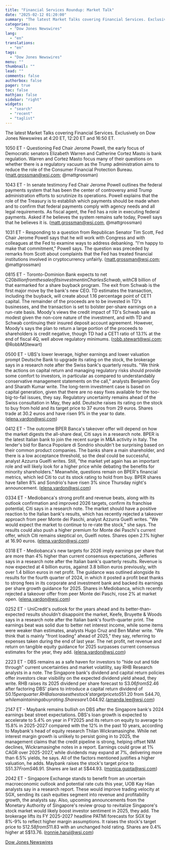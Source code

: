 ```yaml
---
title: "Financial Services Roundup: Market Talk"
date: "2025-02-12 01:20:00"
summary: "The latest Market Talks covering Financial Services. Exclusively on Dow Jones Newswires at 4:20 ET, 12:20 ET and 16:50 ET.1050 ET - Questioning Fed Chair Jerome Powell, the early focus of Democratic senators Elizabeth Warren and Catherine Cortez Masto is bank regulation. Warren and Cortez Masto focus many of their..."
categories:
  - "Dow Jones Newswires"
lang:
  - "en"
translations:
  - "en"
tags:
  - "Dow Jones Newswires"
menu: ""
thumbnail: ""
lead: ""
comments: false
authorbox: false
pager: true
toc: false
mathjax: false
sidebar: "right"
widgets:
  - "search"
  - "recent"
  - "taglist"
---
```


The latest Market Talks covering Financial Services. Exclusively on Dow Jones Newswires at 4:20 ET, 12:20 ET and 16:50 ET.

1050 ET - Questioning Fed Chair Jerome Powell, the early focus of Democratic senators Elizabeth Warren and Catherine Cortez Masto is bank regulation. Warren and Cortez Masto focus many of their questions on whether there is a regulatory vacuum as the Trump administration aims to reduce the role of the Consumer Financial Protection Bureau. (matt.grossman@wsj.com; @mattgrossman)

1043 ET - In senate testimony Fed Chair Jerome Powell outlines the federal payments system that has been the center of controversy amid Trump administration efforts to scrutinize its operations. Powell explains that the role of the Treasury is to establish which payments should be made when and to confirm that federal payments comply with agency needs and all legal requirements. As fiscal agent, the Fed has a role in executing federal payments. Asked if he believes the system remains safe today, Powell says that he believes it is. (matt.grossman@wsj.com, @mattgrossman)

1031 ET - Responding to a question from Republican Senator Tim Scott, Fed Chair Jerome Powell says that he will work with Congress and with colleagues at the Fed to examine ways to address debanking. "I'm happy to make that commitment," Powell says. The question was preceded by remarks from Scott about complaints that the Fed has treated financial institutions involved in cryptocurrency unfairly. (matt.grossman@wsj.com; @mattgrossman)

0815 ET - Toronto-Dominion Bank expects to net C$20 billion from the sale of its investment in Charles Schwab, with C$8 billion of that earmarked for a share buyback program. The exit from Schwab is the first major move by the bank's new CEO. TD estimates the transaction, including the buyback, will create about 1.16 percentage point of CET1 capital. The remainder of the proceeds are to be invested in TD's businesses, and the transaction is set to bolster per-share earnings on a run-rate basis. Moody's views the credit impact of TD's Schwab sale as modest given the non-core nature of the investment, and with TD and Schwab continuing their insured deposit account agreement. However, Moody's says the plan to return a large portion of the proceeds to shareholders is credit negative, though TD had a CET1 ratio of 13.1% at the end of fiscal 4Q, well above regulatory minimums. (robb.stewart@wsj.com; @RobbMStewart)

0500 ET - UBS's lower leverage, higher earnings and lower valuation prompt Deutsche Bank to upgrade its rating on the stock, the brokerage says in a research note after the Swiss bank's quarterly results. "We think the actions on capital return and managing regulatory risks should provide some comfort to investors, in particular as compared to understandably conservative management statements on the call," analysts Benjamin Goy and Sharath Kumar write. The long-term investment case is based on capital generation, given that there are no easy fixes available for the too-big-to-fail issues, they say. Regulatory uncertainty remains ahead of the Swiss consultation in May, they add. Deutsche raises its rating on the stock to buy from hold and its target price to 37 euros from 29 euros. Shares trade at 30.2 euros and have risen 9% in the year to date. (elena.vardon@wsj.com)

0412 ET - The outcome BPER Banca's takeover offer will depend on how the market digests the all-share deal, Citi says in a research note. BPER is the latest Italian bank to join the recent surge in M&A activity in Italy. The lender's bid for Banca Popolare di Sondrio shouldn't be surprising based on their common product companies. The banks share a main shareholder, and there is a low acceptance threshold, so the deal could be successful, analyst Azzurra Guelfi writes. Still, "the market yet again has an important role and will likely look for a higher price while debating the benefits for minority shareholders." Meanwhile, questions remain on BPER's financial metrics, which led Citi to cut its stock rating to hold from buy. BPER shares have fallen 8% and Sondrio's have risen 3% since Thursday night's announcement. (elena.vardon@wsj.com)

0334 ET - Mediobanca's strong profit and revenue beats, along with its outlook confirmation and improved 2026 targets, confirm its franchise potential, Citi says in a research note. The market should have a positive reaction to the Italian bank's results, which has recently rejected a takeover approach from peer Monte dei Paschi, analyst Azzurra Guelfi writes. "We would expect the market to continue to re-rate the stock," she says. The results could also push a higher premium for Monte dei Paschi's current offer, which Citi remains skeptical on, Guelfi notes. Shares open 2.1% higher at 16.90 euros. (elena.vardon@wsj.com)

0318 ET - Mediobanca's new targets for 2026 imply earnings per share that are more than 4% higher than current consensus expectations, Jefferies says in a research note after the Italian bank's quarterly results. Revenue is now expected at 4 billion euros, against 3.8 billion euros previously, with over 1.4 billion euros in net profit. The guidance was outlined alongside its results for the fourth quarter of 2024, in which it posted a profit beat thanks to strong fees in its corporate and investment bank and backed its earnings per share growth guidance for 2025. Shares in Mediobanca, which recently rejected a takeover offer from peer Monte dei Paschi, rose 2% at market open. (elena.vardon@wsj.com)

0252 ET - UniCredit's outlook for the years ahead and its better-than-expected results shouldn't disappoint the market, Keefe, Bruyette & Woods says in a research note after the Italian bank's fourth-quarter print. The earnings beat was solid due to better net interest income, while some items were weaker than estimates, analysts Hugo Cruz and Ben Maher write. "We think that is mainly "front loading" ahead of 2025," they say, referring to expenses taken during the end of last year. The net profit, net revenue and return on tangible equity guidance for 2025 surpasses current consensus estimates for the year, they add. (elena.vardon@wsj.com)

2223 ET - DBS remains as a safe haven for investors to "hide out and tide through" current uncertainties and market volatility, say RHB Research analysts in a note. The Singapore bank's dividend and capital return policies offer investors clear visibility on the expected dividend yield ahead, they write. RHB raises its 2025 dividend per share forecast to S$3.06 from S$2.46 after factoring DBS' plans to introduce a capital return dividend of S$0.15 per quarter. RHB also raises the stock's target price to S$51.20 from S$44.70, while maintaining a buy rating. Shares are 1.0% lower at S$44.92.(amanda.lee@wsj.com)

2147 ET - Maybank remains bullish on DBS after the Singapore bank's 2024 earnings beat street expectations. DBS's loan growth is expected to accelerate to 5.4% on year in FY2025 and its return on equity to average to 15.8% in 2025-2027 compared with the 12% in the past 10 years, according to Maybank's head of equity research Thilan Wickramasinghe. While net interest margin growth is unlikely to persist going in to 2025, the management claims that the credit pipeline is strong, helping offset NIM declines, Wickramasinghe notes in a report. Earnings could grow at 1% CAGR over 2025-2027, while dividends may expand at 7%, delivering more than 6.5% yields, he says. All of the factors mentioned justifies a higher valuation, he adds. Maybank raises the stock's target price to S$51.37 From S$46.91. Shares are last at S$44.93. (monica.gupta@wsj.com)

2042 ET - Singapore Exchange stands to benefit from an uncertain macroeconomic outlook and potential rate cuts this year, UOB Kay Hian analysts say in a research report. These would improve trading velocity at SGX, sending its cash equities segment into revenue and profitability growth, the analysts say. Also, upcoming announcements from the Monetary Authority of Singapore's review group to revitalize Singapore's stock market would likely boost investor sentiment in 2025, they add. The brokerage lifts its FY 2025-2027 headline PATMI forecasts for SGX by 8%-9% to reflect higher margin assumptions. It raises the stock's target price to S$12.58 from S$11.83 with an unchanged hold rating. Shares are 0.4% higher at S$13.76. (ronnie.harui@wsj.com)

[Dow Jones Newswires](https://www.tradingview.com/news/DJN_DN20250211008212:0/)
